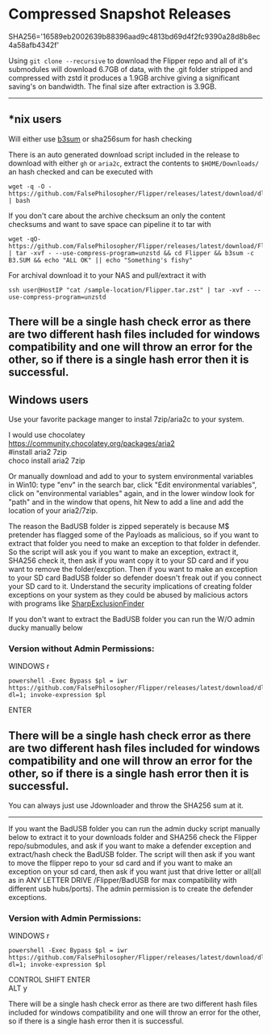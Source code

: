 # Compressed Snapshot Releases
SHA256='16589eb2002639b88396aad9c4813bd69d4f2fc9390a28d8b8ec4a58afb4342f'

Using `git clone --recursive` to download the Flipper repo and all of it's submodules will download 6.7GB of data, with the .git folder stripped and compressed with zstd it produces a 1.9GB archive giving a significant saving's on bandwidth. The final size after extraction is 3.9GB. 

---

## *nix users
Will either use [b3sum](https://github.com/BLAKE3-team/BLAKE3) or sha256sum for hash checking

There is an auto generated download script included in the release to download with either `gh` or `aria2c`, extract the contents to `$HOME/Downloads/` an hash checked and can be executed with 
```
wget -q -O - https://github.com/FalsePhilosopher/Flipper/releases/latest/download/dl.sh | bash
```
If you don't care about the archive checksum an only the content checksums and want to save space can pipeline it to tar with
```
wget -qO- https://github.com/FalsePhilosopher/Flipper/releases/latest/download/Flipper.tar.zst | tar -xvf - --use-compress-program=unzstd && cd Flipper && b3sum -c B3.SUM && echo "ALL OK" || echo "Something's fishy"
```
For archival download it to your NAS and pull/extract it with
```
ssh user@HostIP "cat /sample-location/Flipper.tar.zst" | tar -xvf - --use-compress-program=unzstd
```
There will be a single hash check error as there are two different hash files included for windows compatibility and one will throw an error for the other, so if there is a single hash error then it is successful.
---

## Windows users
Use your favorite package manger to instal 7zip/aria2c to your system.  

I would use chocolatey  
https://community.chocolatey.org/packages/aria2  
#install aria2 7zip  
choco install aria2 7zip

Or manually download and add to your to system environmental variables  
in Win10: type "env" in the search bar, click "Edit environmental variables", click on "environmental variables" again, and in the lower window look for "path" and in the window that opens, hit New to add a line and add the location of your aria2/7zip.

The reason the BadUSB folder is zipped seperately is because M$ pretender has flagged some of the Payloads as malicious, so if you want to extract that folder you need to make an exception to that folder in defender. So the script will ask you if you want to make an exception, extract it, SHA256 check it, then ask if you want copy it to your SD card and if you want to remove the folder/excption. Then if you want to make an exception to your SD card BadUSB folder so defender doesn't freak out if you connect your SD card to it. Understand the security implications of creating folder exceptions on your system as they could be abused by malicious actors with programs like [SharpExclusionFinder](https://github.com/Friends-Security/SharpExclusionFinder)

If you don't want to extract the BadUSB folder you can run the W/O admin ducky manually below
### Version without Admin Permissions:
WINDOWS r
```
powershell -Exec Bypass $pl = iwr https://github.com/FalsePhilosopher/Flipper/releases/latest/download/dl.ps1?dl=1; invoke-expression $pl

```
ENTER

There will be a single hash check error as there are two different hash files included for windows compatibility and one will throw an error for the other, so if there is a single hash error then it is successful.
---

You can always just use Jdownloader and throw the SHA256 sum at it.

---

If you want the BadUSB folder you can run the admin ducky script manually below to extract it to your downloads folder and SHA256 check the Flipper repo/submodules, and ask if you want to make a defender exception and extract/hash check the BadUSB folder. The script will then ask if you want to move the flipper repo to your sd card and if you want to make an exception on your sd card, then ask if you want just that drive letter or all(all as in ANY LETTER DRIVE /Flipper/BadUSB for max compatibility with different usb hubs/ports). The admin permission is to create the defender exceptions.

### Version with Admin Permissions:
WINDOWS r
```
powershell -Exec Bypass $pl = iwr https://github.com/FalsePhilosopher/Flipper/releases/latest/download/dl.ps1?dl=1; invoke-expression $pl
```
CONTROL SHIFT ENTER  
ALT y

There will be a single hash check error as there are two different hash files included for windows compatibility and one will throw an error for the other, so if there is a single hash error then it is successful.
